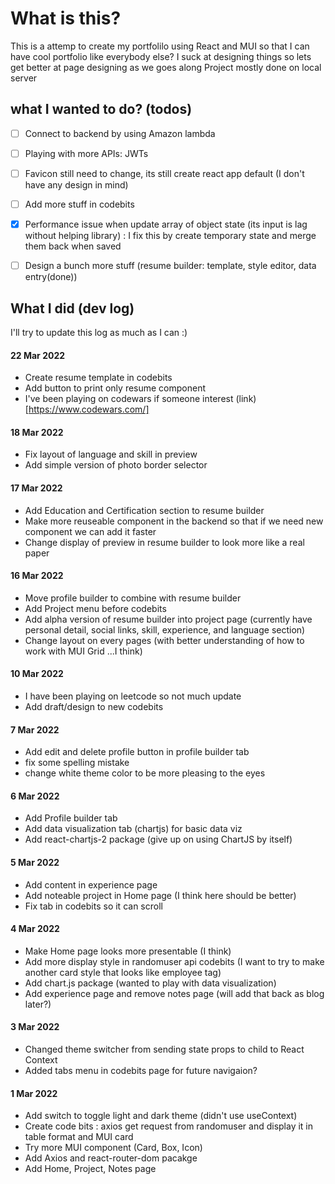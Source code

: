 # What is this?
This is a attemp to create my portfolilo using React and MUI so that I can have cool portfolio like everybody else?
I suck at designing things so lets get better at page designing as we goes along
Project mostly done on local server

## what I wanted to do? (todos)
  - [ ] Connect to backend by using Amazon lambda
  - [ ] Playing with more APIs: JWTs
  - [ ] Favicon still need to change, its still create react app default (I don't have any design in mind)
  - [ ] Add more stuff in codebits
  - [x] Performance issue when update array of object state (its input is lag without helping library) : I fix this by create temporary state and merge them back when saved
  - [ ] Design a bunch more stuff (resume builder: template, style editor, data entry(done))


## What I did (dev log)
I'll try to update this log as much as I can :)
  #### 22 Mar 2022
  - Create resume template in codebits
  - Add button to print only resume component
  - I've been playing on codewars if someone interest (link)[https://www.codewars.com/]
  #### 18 Mar 2022
  - Fix layout of language and skill in preview
  - Add simple version of photo border selector
  #### 17 Mar 2022
  - Add Education and Certification section to resume builder
  - Make more reuseable component in the backend so that if we need new component we can add it faster
  - Change display of preview in resume builder to look more like a real paper
  #### 16 Mar 2022
  - Move profile builder to combine with resume builder
  - Add Project menu before codebits
  - Add alpha version of resume builder into project page (currently have personal detail, social links, skill, experience, and language section)
  - Change layout on every pages (with better understanding of how to work with MUI Grid ...I think)
  #### 10 Mar 2022
  - I have been playing on leetcode so not much update
  - Add draft/design to new codebits
  #### 7 Mar 2022
  - Add edit and delete profile button in profile builder tab
  - fix some spelling mistake
  - change white theme color to be more pleasing to the eyes
  #### 6 Mar 2022
  - Add Profile builder tab
  - Add data visualization tab (chartjs) for basic data viz
  - Add react-chartjs-2 package (give up on using ChartJS by itself)
  #### 5 Mar 2022
  - Add content in experience page
  - Add noteable project in Home page (I think here should be better)
  - Fix tab in codebits so it can scroll
  #### 4 Mar 2022
  - Make Home page looks more presentable (I think)
  - Add more display style in randomuser api codebits (I want to try to make another card style that looks like employee tag)
  - Add chart.js package (wanted to play with data visualization)
  - Add experience page and remove notes page (will add that back as blog later?)
  #### 3 Mar 2022
  - Changed theme switcher from sending state props to child to React Context
  - Added tabs menu in codebits page for future navigaion?
  #### 1 Mar 2022
  - Add switch to toggle light and dark theme (didn't use useContext)
  - Create code bits : axios get request from randomuser and display it in table format and MUI card
  - Try more MUI component (Card, Box, Icon)
  - Add Axios and react-router-dom pacakge
  - Add Home, Project, Notes page